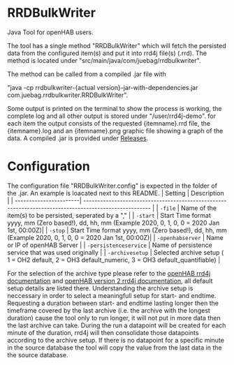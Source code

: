 # RRDBulkWriter


Java Tool for openHAB users.

The tool has a single method "RRDBulkWriter" which will fetch the persisted data from the configured item(s) and put it into rrd4j file(s) (.rrd).
The method is located under "src/main/java/com/juebag/rrdbulkwriter".

The method can be called from a compiled .jar file with

"java -cp rrdbulkwriter-{actual version}-jar-with-dependencies.jar com.juebag.rrdbulkwriter.RRDBulkWriter".

Some output is printed on the terminal to show the process is working, the complete log and all other output is stored under "/user/rrd4j-demo".
for each item the output consists of the requested {itemname}.rrd file, the {itemname}.log and an {itemname}.png graphic file showing a graph of the data.
A compiled .jar is provided under [Releases](https://github.com/JueBag/rrdbulkwriter/releases).
  
# Configuration
The configuration file "RRDBulkWriter.config" is expected in the folder of the .jar. An example is loacated next to this README.
| Setting                | Description                                                                                            |
| -----------------------| ------------------------------------------------------------------------------------------------------ |
| `-file`                | Name of the item(s) to be persisted, seperated by a ","                                                |
| `-start`               | Start Time format yyyy, mm (Zero based!), dd, hh, mm  (Example 2020, 0, 1, 0, 0 = 2020 Jan 1st, 00:00Z)|
| `-stop`                | Start Time format yyyy, mm (Zero based!), dd, hh, mm  (Example 2020, 0, 1, 0, 0 = 2020 Jan 1st, 00:00Z)|
| `-openhabserver`       | Name or IP of openHAB Server                                                                           |
| `-persistenceservice`  | Name of persistence service that was used originally                                                   |
| `-archivesetup`        | Selected archive setup ( 1 = OH2 default, 2 = OH3 default_numeric, 3 = OH3 default_quantifiable)       |


For the selection of the archive type please refer to the [openHAB rrd4j documentation](https://openhab.org/addons/persistence/rrd4j/#default-datasource) and [openHAB version 2 rrd4j documentation](https://v2.openhab.org/v2.5/addons/persistence/rrd4j/#example), all default setup details are listed there.
Understanding the archive setup is neccessary in order to select a meaningfull setup for start- and endtime. 
Requesting a duration between start- and endtime lasting longer then the timeframe covered by the last archive (i.e. the archive with the longest duration) cause the tool only to run longer, it will not put in more data then the last archive can take.
During the run a datapoint will be created for each minute of the duration, rrd4j will then consolidate those datapoints according to the archive setup. 
If there is no datapoint for a specific minute in the source database the tool will copy the value from the last data in the the source database.


